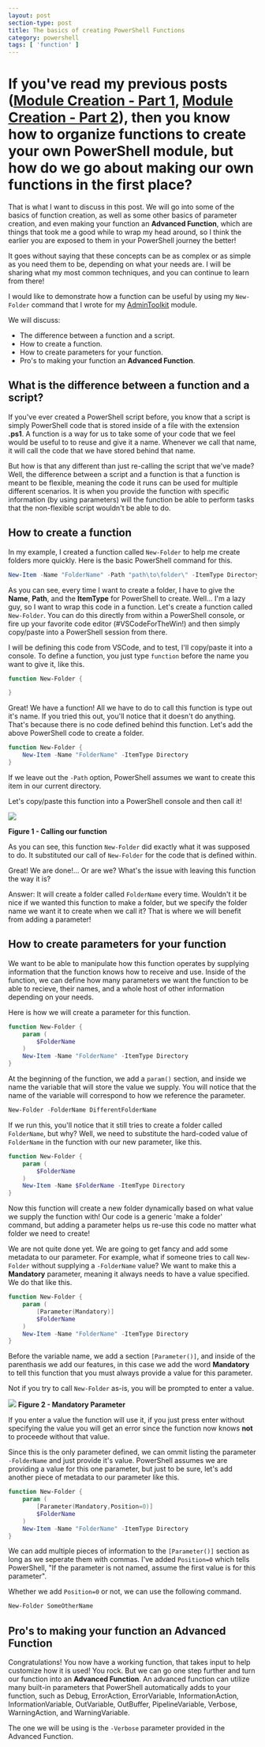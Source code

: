 ```yaml
---
layout: post
section-type: post
title: The basics of creating PowerShell Functions
category: powershell
tags: [ 'function' ]
---
```

# If you've read my previous posts ([Module Creation - Part 1](https://matthewjdegarmo.com/powershell/2020/07/28/how-to-organize-your-powershell-functions-into-a-module-part-1.html), [Module Creation - Part 2](https://matthewjdegarmo.com/powershell/2020/08/03/how-to-organize-your-powershell-functions-into-a-module-part-2.html)), then you know how to organize functions to create your own PowerShell module, but how do we go about making our own functions in the first place?

That is what I want to discuss in this post. We will go into some of the basics of function creation, as well as some other basics of parameter creation, and even making your function an **Advanced Function**, which are things that took me a good while to wrap my head around, so I think the earlier you are exposed to them in your PowerShell journey the better!

It goes without saying that these concepts can be as complex or as simple as you need them to be, depending on what your needs are. I will be sharing what my most common techniques, and you can continue to learn from there!

I would like to demonstrate how a function can be useful by using my `New-Folder` command that I wrote for my [AdminToolkit](https://github.com/matthewjdegarmo/AdminToolkit/blob/master/Functions/Public/New-Folder.ps1) module.

We will discuss:
+ The difference between a function and a script.
+ How to create a function.
+ How to create parameters for your function.
+ Pro's to making your function an **Advanced Function**.

## What is the difference between a function and a script?

If you've ever created a PowerShell script before, you know that a script is simply PowerShell code that is stored inside of a file with the extension **.ps1**. A function is a way for us to take some of your code that we feel would be useful to to reuse and give it a name. Whenever we call that name, it will call the code that we have stored behind that name. 

But how is that any different than just re-calling the script that we've made? Well, the difference between a script and a function is that a function is meant to be flexible, meaning the code it runs can be used for multiple different scenarios. It is when you provide the function with specific information (by using parameters) will the function be able to perform tasks that the non-flexible script wouldn't be able to do.

## How to create a function

In my example, I created a function called `New-Folder` to help me create folders more quickly. Here is the basic PowerShell command for this.
```powershell
New-Item -Name "FolderName" -Path "path\to\folder\" -ItemType Directory
```

As you can see, every time I want to create a folder, I have to give the **Name**, **Path**, and the **ItemType** for PowerShell to create. Well... I'm a lazy guy, so I want to wrap this code in a function. Let's create a function called `New-Folder`. You can do this directly from within a PowerShell console, or fire up your favorite code editor (#VSCodeForTheWin!) and then simply copy/paste into a PowerShell session from there.

I will be defining this code from VSCode, and to test, I'll copy/paste it into a console. To define a function, you just type `function` before the name you want to give it, like this.

```powershell
function New-Folder {

}
```

Great! We have a function! All we have to do to call this function is type out it's name. If you tried this out, you'll notice that it doesn't do anything. That's because there is no code defined behind this function. Let's add the above PowerShell code to create a folder.

```powershell
function New-Folder {
    New-Item -Name "FolderName" -ItemType Directory
}
```

If we leave out the `-Path` option, PowerShell assumes we want to create this item in our current directory.

Let's copy/paste this function into a PowerShell console and then call it!

![](/img/posts/functions_new-folder_basic1.png)

**Figure 1 - Calling our function**

As you can see, this function `New-Folder` did exactly what it was supposed to do. It substituted our call of `New-Folder` for the code that is defined within.

Great! We are done!... Or are we? What's the issue with leaving this function the way it is?

Answer: It will create a folder called `FolderName` every time. Wouldn't it be nice if we wanted this function to make a folder, but we specify the folder name we want it to create when we call it? That is where we will benefit from adding a parameter!

## How to create parameters for your function

We want to be able to manipulate how this function operates by supplying information that the function knows how to receive and use. Inside of the function, we can define how many parameters we want the function to be able to recieve, their names, and a whole host of other information depending on your needs.

Here is how we will create a parameter for this function.

```powershell
function New-Folder {
    param (
        $FolderName
    )
    New-Item -Name "FolderName" -ItemType Directory
}
```

At the beginning of the function, we add a `param()` section, and inside we name the variable that will store the value we supply. You will notice that the name of the variable will correspond to how we reference the parameter.

```powershell
New-Folder -FolderName DifferentFolderName
```

If we run this, you'll notice that it still tries to create a folder called `FolderName`, but why? Well, we need to substitute the hard-coded value of `FolderName` in the function with our new parameter, like this.

```powershell
function New-Folder {
    param (
        $FolderName
    )
    New-Item -Name $FolderName -ItemType Directory
}
```

Now this function will create a new folder dynamically based on what value we supply the function with! Our code is a generic 'make a folder' command, but adding a parameter helps us re-use this code no matter what folder we need to create!

We are not quite done yet. We are going to get fancy and add some metadata to our parameter. For example, what if someone tries to call `New-Folder` without supplying a `-FolderName` value? We want to make this a **Mandatory** parameter, meaning it always needs to have a value specified. We do that like this.

```powershell
function New-Folder {
    param (
        [Parameter(Mandatory)]
        $FolderName
    )
    New-Item -Name "FolderName" -ItemType Directory
}
```

Before the variable name, we add a section `[Parameter()]`, and inside of the parenthasis we add our features, in this case we add the word **Mandatory** to tell this function that you must always provide a value for this parameter.

Not if you try to call `New-Folder` as-is, you will be prompted to enter a value.

![](/img/posts/functions_new-folder_mandatoryparameter.png)
**Figure 2 - Mandatory Parameter**

If you enter a value the function will use it, if you just press enter without specifying the value you will get an error since the function now knows **not** to proceede without that value.

Since this is the only parameter defined, we can ommit listing the parameter `-FolderName` and just provide it's value. PowerShell assumes we are providing a value for this one parameter, but just to be sure, let's add another piece of metadata to our parameter like this.

```powershell
function New-Folder {
    param (
        [Parameter(Mandatory,Position=0)]
        $FolderName
    )
    New-Item -Name "FolderName" -ItemType Directory
}
```

We can add multiple pieces of information to the `[Parameter()]` section as long as we seperate them with commas. I've added `Position=0` which tells PowerShell, "If the parameter is not named, assume the first value is for this parameter".

Whether we add `Position=0` or not, we can use the following command.

```powershell
New-Folder SomeOtherName
```

## Pro's to making your function an **Advanced Function**

Congratulations! You now have a working function, that takes input to help customize how it is used! You rock. But we can go one step further and turn our function into an **Advanced Function**. An advanced function can utilize many built-in parameters that PowerShell automatically adds to your function, such as Debug, ErrorAction, ErrorVariable, InformationAction, InformationVariable, OutVariable, OutBuffer, PipelineVariable, Verbose, WarningAction, and WarningVariable.

The one we will be using is the `-Verbose` parameter provided in the Advanced Function.